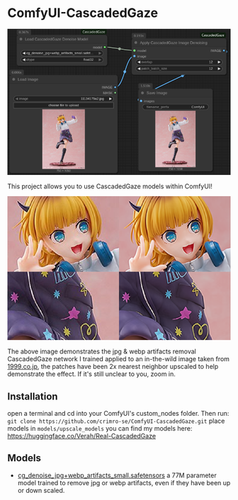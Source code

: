 # ComfyUI-CascadedGaze

![screenshot](images/comfy.png)

This project allows you to use CascadedGaze models within ComfyUI!

![sample](images/cg_example.webp)

The above image demonstrates the jpg & webp artifacts removal CascadedGaze network I trained applied to an in-the-wild image taken from [1999.co.jp](https://www.1999.co.jp/eng/11134179), the patches have been 2x nearest neighbor upscaled to help demonstrate the effect. If it's still unclear to you, zoom in.

## Installation

open a terminal and cd into your ComfyUI's custom_nodes folder. Then run:
`git clone https://github.com/crimro-se/ComfyUI-CascadedGaze.git`
place models in `models/upscale_models`
you can find my models here: https://huggingface.co/Verah/Real-CascadedGaze

## Models

- [cg_denoise_jpg+webp_artifacts_small.safetensors](https://huggingface.co/Verah/Real-CascadedGaze/blob/main/cg_denoise_jpg%2Bwebp_artifacts_small.safetensors) a 77M parameter model trained to remove jpg or webp artifacts, even if they have been up or down scaled.